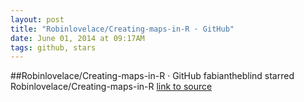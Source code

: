 ```yaml
---
layout: post
title: "Robinlovelace/Creating-maps-in-R · GitHub"
date: June 01, 2014 at 09:17AM
tags: github, stars
---
```

##Robinlovelace/Creating-maps-in-R · GitHub
fabiantheblind starred Robinlovelace/Creating-maps-in-R
[link to source](http://ift.tt/1oWCMqq) 
